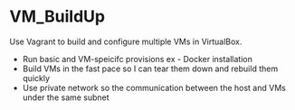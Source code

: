# VM_BuildUp
Use Vagrant to build and configure multiple VMs in VirtualBox.
* Run basic and VM-speicifc provisions ex - Docker installation
* Build VMs in the fast pace so I can tear them down and rebuild them quickly
* Use private network so the communication between the host and VMs under the same subnet
